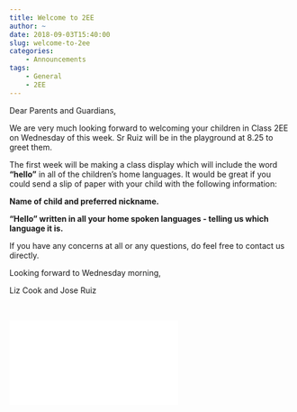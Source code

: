 ```yaml
---
title: Welcome to 2EE
author: ~
date: 2018-09-03T15:40:00
slug: welcome-to-2ee
categories:
    - Announcements
tags:
    - General
    - 2EE
---
```


Dear Parents and Guardians,

We are very much looking forward to welcoming your children in Class 2EE on Wednesday of this week. Sr Ruiz will be in the playground at 8.25 to greet them.

The first week will be making a class display which will include the word **“hello”** in all of the children’s home languages.  It would be great if you could send a slip of paper with your child with the following information: 

**Name of child and preferred nickname.**

**“Hello” written in all your home spoken languages -  telling us which language it is.**

If you have any concerns at all or any questions, do feel free to contact us directly. 

Looking forward to Wednesday morning, 

Liz Cook and Jose Ruiz

<br/>

[![](/docs/letterToParents2EE.pdf)](/docs/letterToParents2EE.pdf)